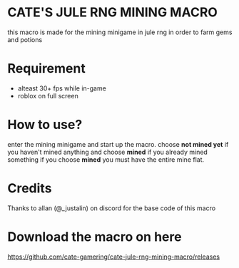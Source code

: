 # CATE'S JULE RNG MINING MACRO
this macro is made for the mining minigame in jule rng in order to farm gems and potions

# Requirement
- alteast 30+ fps while in-game
- roblox on full screen

# How to use? 

enter the mining minigame and start up the macro. choose **not mined yet** if you haven't mined anything and choose **mined** if you already mined something
if you choose **mined** you must have the entire mine flat.

# Credits
Thanks to allan (@_justalin) on discord for the base code of this macro

# Download the macro on here
https://github.com/cate-gamering/cate-jule-rng-mining-macro/releases
